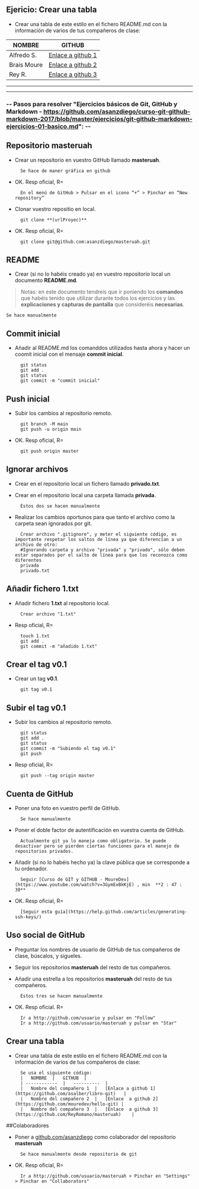 ## Ejericio: Crear una tabla

- Crear una tabla de este estilo en el fichero README.md con la información de varios de tus compañeros de clase:

|	NOMBRE	|	GITHUB	|
| ------------	|	----------	|
|	Alfredo S.	|	[Enlace a github 1](https://github.com/asalber/libro-git)	|
|	Brais Moure	|	[Enlace  a github 2](https://github.com/mouredev/hello-git)	|
|	Rey R.	|	[Enlace  a github 3](https://github.com/ReyRomano/masteruah)	|

----
----

### -- Pasos para resolver "Ejercicios básicos de Git, GitHub y Markdown - https://github.com/asanzdiego/curso-git-github-markdown-2017/blob/master/ejercicios/git-github-markdown-ejercicios-01-basico.md": --

## Repositorio masteruah

- Crear un repositorio en vuestro GitHub llamado **masteruah**.

		Se hace de maner gráfica en github

- OK. Resp oficial, R=

		En el menú de GitHub > Pulsar en el icono “+” > Pinchar en “New repository”

- Clonar vuestro repositio en local.

		git clone **(urlProyec)**

- OK. Resp oficial, R=

		git clone git@github.com:asanzdiego/masteruah.git

## README

- Crear (si no lo habéis creado ya) en vuestro repositorio local
un documento **README.md**.

> Notas: en este documento tendreís que ir poniendo los **comandos** que habéis tenido que utilizar durante todos los ejercicios y las **explicaciones y capturas de pantalla** que consideréis **necesarias**.

	Se hace manualmente

## Commit inicial

- Añadir al README.md los comanddos utilizados hasta ahora
y hacer un coomit inicial con el mensaje **commit inicial**.

		git status
		git add .
		git status
		git commit -m "commit inicial"

## Push inicial

- Subir los cambios al repositorio remoto.

		git branch -M main
		git push -u origin main

- OK. Resp oficial, R=
		
		git push origin master

## Ignorar archivos

- Crear en el repositorio local un fichero llamado **privado.txt**.
- Crear en el repositorio local una carpeta llamada **privada**.

		Éstos dos se hacen manualmente

- Realizar los cambios oportunos para que tanto el archivo como
la carpeta sean ignorados por git.

		Crear archivo ".gitignore", y meter el siguiente código, es importante respetar los saltos de línea ya que diferencían a un archivo de otro:
		#Ignorando carpeta y archivo "privada" y "privado", sólo deben estar separados por el salto de línea para que los reconozca como diferentes
		privada
		privado.txt

## Añadir fichero 1.txt

- Añadir fichero **1.txt** al repositorio local.

		Crear archivo "1.txt"

- Resp oficial, R=

		touch 1.txt
		git add .
		git commit -m "añadido 1.txt"

## Crear el tag v0.1

- Crear un tag **v0.1**.

		git tag v0.1

## Subir el tag v0.1

- Subir los cambios al repositorio remoto.

		git status
		git add .
		git status
		git commit -m "Subiendo el tag v0.1"
		git push

- Resp oficial, R=

		git push --tag origin master

## Cuenta de GitHub

- Poner una foto en vuestro perfil de GitHub.

		Se hace manualmente

- Poner el doble factor de autentificación en vuestra cuenta de GitHub.

		Actualmente git ya lo maneja como obligatorio. Se puede desactivar pero se pierden ciertas funciones para el manejo de repositorios privados.

- Añadir (si no lo habéis hecho ya) la clave pública que se corresponde a tu ordenador.

		Seguir [Curso de GIT y GITHUB - MoureDev](https://www.youtube.com/watch?v=3GymExBkKjE) , min  **2 : 47 : 30**

- OK. Resp oficial, R=

		[Seguir esta guía](https://help.github.com/articles/generating-ssh-keys/)

## Uso social de GitHub

- Preguntar los nombres de usuario de GitHub de tus compañeros de clase, búscalos, y sigueles.
- Seguir los repositorios **masteruah** del resto de tus compañeros.
- Añadir una estrella a los repositorios **masteruah** del resto de tus compañeros.

		Éstos tres se hacen manualmente

- OK. Resp oficial. R=

		Ir a http://github.com/usuario y pulsar en "Follow"
		Ir a http://github.com/usuario/masteruah y pulsar en "Star"

## Crear una tabla

- Crear una tabla de este estilo en el fichero README.md con la información de varios de tus compañeros de clase:

		Se usa el siguiente código:
		|	NOMBRE	|	GITHUB	|
		| ------------	|	----------	|
		|	Nombre del compañero 1	|	[Enlace a github 1](https://github.com/asalber/libro-git)	|
		|	Nombre del compañero 2	|	[Enlace  a github 2](https://github.com/mouredev/hello-git)	|
		|	Nombre del compañero 3	|	[Enlace  a github 3](https://github.com/ReyRomano/masteruah)	|

##Colaboradores

- Poner a [github.com/asanzdiego](https://github.com/asanzdiego) como colaborador del repositorio **masteruah**

		Se hace manualmente desde repositorio de git

- OK. Resp oficial, R=

		Ir a http://github.com/usuario/masteruah > Pinchar en "Settings" > Pinchar en "Collaborators"
